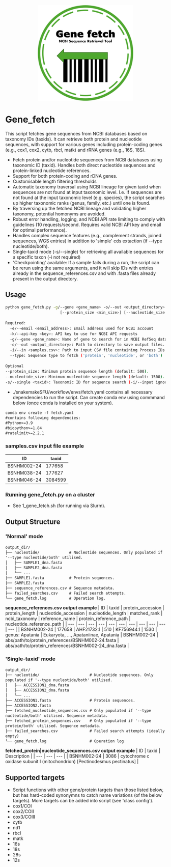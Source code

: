 <div align="center">
    <img src="./Gene_fetch_logo.svg" width="300" alt="Gene Fetch Logo">
</div>

# Gene_fetch 
This script fetches gene sequences from NCBI databases based on taxonomy IDs (taxids). It can retrieve both protein and nucleotide sequences, with support for various genes including protein-coding genes (e.g., cox1, cox2, cytb, rbcl, matk) and rRNA genes (e.g., 16S, 18S).

- Fetch protein and/or nucleotide sequences from NCBI databases using taxonomic ID (taxid). Handles both direct nucleotide sequences and protein-linked nucleotide references.
- Support for both protein-coding and rDNA genes.
- Customisable length filtering thresholds
- Automatic taxonomy traversal using NCBI lineage for given taxid when sequences are not found at input taxonomic level. I.e. If sequences are not found at the input taxonomic level (e.g. species), the script searches up higher taxonomic ranks (genus, family, etc.) until one is found.
- By traversing up the fetched NCBI lineage and validating higher taxonomy, potential homonyms are avoided.
- Robust error handling, logging, and NCBI API rate limiting to comply with guidelines (10 requests/second. Requires valid NCBI API key and email for optimal performance).
- Handles complex sequence features (e.g., complement strands, joined sequences, WGS entries) in addition to 'simple' cds extaction (if --type nucleotide/both).
- Single-taxid mode (-s/--single) for retrieving all available sequences for a specific taxon (-i not required)
- 'Checkpointing' available: If a sample fails during a run, the script can be rerun using the same arguments, and it will skip IDs with entries already in the sequence_references.csv and with .fasta files already present in the output directory.

## Usage
```bash
python gene_fetch.py -g/--gene <gene_name> -o/--out <output_directory> -i/--in <samples.csv> --type <sequence_type>
                        [--protein_size <min_size>] [--nucleotide_size <min_size>] [-s/--single <taxid>]

Required:
  -e/--email <email_address>: Email address used for NCBI account
  -k/--api-key <key>: API key to use for NCBI API requests
  -g/--gene <gene_name>: Name of gene to search for in NCBI RefSeq database (e.g., cox1/16s/rbcl).
  -o/--out <output_directory>: Path to directory to save output files. The directory will be created if it does not exist.
  -i/--in <samples.csv>: Path to input CSV file containing Process IDs (ID column) and TaxIDs (taxid column).
  --type: Sequence type to fetch ('protein', 'nucleotide', or 'both')

Optional
--protein_size: Minimum protein sequence length (default: 500).
--nucleotide_size: Minimum nucleotide sequence length (default: 1500).
-s/--single <taxid>: Taxonomic ID for sequence search (-i/--input ignored when -s mode is run).
```
- ./snakemakeSFU/workflow/envs/fetch.yaml contains all necessary dependencies to run the script. Can create conda env using commmand below (once conda is installed on your system).
```
conda env create -f fetch.yaml
#contains following dependencies:
#Python>=3.9
#biopython>=1.84
#ratelimit>=2.2.1
```


### samples.csv input file example
| ID | taxid |
| --- | --- |
| BSNHM002-24  | 177658 |
| BSNHM038-24 | 177627 |
| BSNHM046-24 | 3084599 |

### Running gene_fetch.py on a cluster
- See 1_gene_fetch.sh (for running via Slurm).

## Output Structure
### 'Normal' mode
```
output_dir/
├── nucleotide/             # Nucleotide sequences. Only populated if '--type nucleotide/both' utilised.
│   ├── SAMPLE1_dna.fasta   
│   ├── SAMPLE2_dna.fasta
│   └── ...
├── SAMPLE1.fasta           # Protein sequences.
├── SAMPLE2.fasta
├── sequence_references.csv # Sequence metadata.
├── failed_searches.csv     # Failed search attempts.
└── gene_fetch.log          # Operation log.
```

**sequence_references.csv output example**
| ID | taxid | protein_accession | protein_length | nucleotide_accession | nucleotide_length | matched_rank | ncbi_taxonomy | reference_name | protein_reference_path | nucleotide_reference_path |
| --- | --- | --- | --- | --- | --- | --- | --- | --- | --- | --- |
| BSNHM002-24 | 177658 | AHF21732.1 | 510 | KF756944.1 | 1530 | genus: Apatania | Eukaryota, ..., Apataniinae, Apatania | BSNHM002-24 | abs/path/to/protein_references/BSNHM002-24.fasta | abs/path/to/protein_references/BSNHM002-24_dna.fasta |


### 'Single-taxid' mode
```
output_dir/
├── nucleotide/                      # Nucleotide sequences. Only populated if '--type nucleotide/both' utilised.
│   ├── ACCESSION1_dna.fasta   
│   ├── ACCESSION2_dna.fasta
│   └── ...
├── ACCESSION1.fasta                 # Protein sequences.
├── ACCESSION2.fasta
├── fetched_nucleotide_sequences.csv # Only populated if '--type nucleotide/both' utilised. Sequence metadata.
├── fetched_protein_sequences.csv    # Only populated if '--type protein/both' utilised. Sequence metadata.
├── failed_searches.csv              # Failed search attempts (ideally empty)
└── gene_fetch.log                   # Operation log
```

**fetched_protein|nucleotide_sequences.csv output example**
| ID | taxid | Description |
| --- | --- | --- |
| BSNHM002-24 | 3086 | cytochrome c oxidase subunit I (mitochondrion) [Pectinodesmus pectinatus] |


## Supported targets
- Script functions with other gene/protein targets than those listed below, but has hard-coded synonymns to catch name variations (of the below targets). More targets can be added into script (see 'class config').
- cox1/COI
- cox2/COII
- cox3/COIII
- cytb
- nd1
- rbcl
- matk
- 16s
- 18s
- 28s
- 12s

